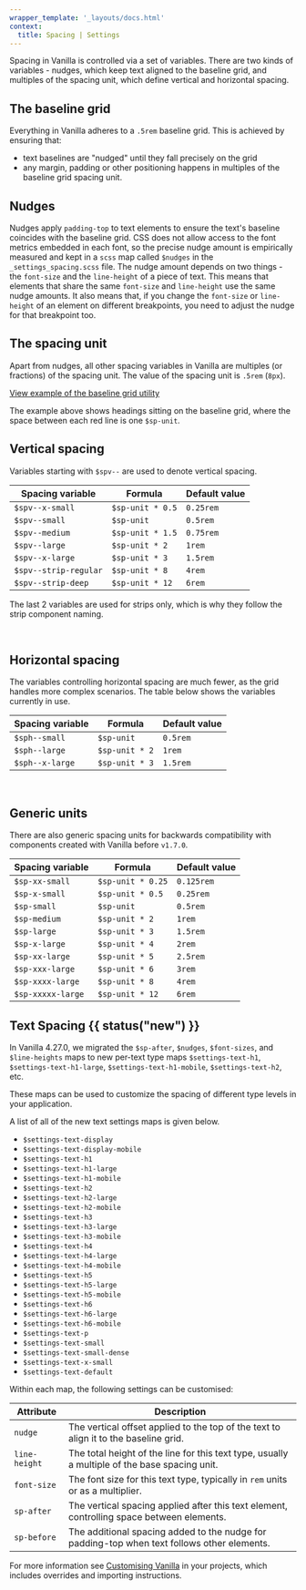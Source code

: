 ```yaml
---
wrapper_template: '_layouts/docs.html'
context:
  title: Spacing | Settings
---
```


Spacing in Vanilla is controlled via a set of variables. There are two kinds of variables - nudges, which keep text aligned to the baseline grid, and multiples of the spacing unit, which define vertical and horizontal spacing.

## The baseline grid

Everything in Vanilla adheres to a `.5rem` baseline grid. This is achieved by ensuring that:

- text baselines are "nudged" until they fall precisely on the grid
- any margin, padding or other positioning happens in multiples of the baseline grid spacing unit.

## Nudges

Nudges apply `padding-top` to text elements to ensure the text's baseline coincides with the baseline grid.
CSS does not allow access to the font metrics embedded in each font, so the precise nudge amount is empirically measured and kept in a `scss` map called `$nudges` in the `_settings_spacing.scss` file.
The nudge amount depends on two things - the `font-size` and the `line-height` of a piece of text. This means that elements that share the same `font-size` and `line-height` use the same nudge amounts.
It also means that, if you change the `font-size` or `line-height` of an element on different breakpoints, you need to adjust the nudge for that breakpoint too.
</a>

## The spacing unit

Apart from nudges, all other spacing variables in Vanilla are multiples (or fractions) of the spacing unit. The value of the spacing unit is `.5rem` (`8px`).

<div class="embedded-example"><a href="/docs/examples/utilities/baseline-grid/" class="js-example">
View example of the baseline grid utility
</a></div>

The example above shows headings sitting on the baseline grid, where the space between each red line is one `$sp-unit`.

## Vertical spacing

Variables starting with `$spv--` are used to denote vertical spacing.

| Spacing variable      | Formula          | Default value |
| --------------------- | ---------------- | ------------- |
| `$spv--x-small`       | `$sp-unit * 0.5` | `0.25rem`     |
| `$spv--small`         | `$sp-unit`       | `0.5rem`      |
| `$spv--medium`        | `$sp-unit * 1.5` | `0.75rem`     |
| `$spv--large`         | `$sp-unit * 2`   | `1rem`        |
| `$spv--x-large`       | `$sp-unit * 3`   | `1.5rem`      |
| `$spv--strip-regular` | `$sp-unit * 8`   | `4rem`        |
| `$spv--strip-deep`    | `$sp-unit * 12`  | `6rem`        |

The last 2 variables are used for strips only, which is why they follow the strip component naming.

<br>

## Horizontal spacing

The variables controlling horizontal spacing are much fewer, as the grid handles more complex scenarios. The table below shows the variables currently in use.

| Spacing variable | Formula        | Default value |
| ---------------- | -------------- | ------------- |
| `$sph--small`    | `$sp-unit`     | `0.5rem`      |
| `$sph--large`    | `$sp-unit * 2` | `1rem`        |
| `$sph--x-large`  | `$sp-unit * 3` | `1.5rem`      |

<br>

## Generic units

There are also generic spacing units for backwards compatibility with components created with Vanilla before `v1.7.0`.

| Spacing variable  | Formula           | Default value |
| ----------------- | ----------------- | ------------- |
| `$sp-xx-small`    | `$sp-unit * 0.25` | `0.125rem`    |
| `$sp-x-small`     | `$sp-unit * 0.5`  | `0.25rem`     |
| `$sp-small`       | `$sp-unit`        | `0.5rem`      |
| `$sp-medium`      | `$sp-unit * 2`    | `1rem`        |
| `$sp-large`       | `$sp-unit * 3`    | `1.5rem`      |
| `$sp-x-large`     | `$sp-unit * 4`    | `2rem`        |
| `$sp-xx-large`    | `$sp-unit * 5`    | `2.5rem`      |
| `$sp-xxx-large`   | `$sp-unit * 6`    | `3rem`        |
| `$sp-xxxx-large`  | `$sp-unit * 8`    | `4rem`        |
| `$sp-xxxxx-large` | `$sp-unit * 12`   | `6rem`        |

## Text Spacing {{ status("new") }}

In Vanilla 4.27.0, we migrated the `$sp-after`, `$nudges`, `$font-sizes`, and `$line-heights` maps to new per-text type maps `$settings-text-h1`, `$settings-text-h1-large`, `$settings-text-h1-mobile`, `$settings-text-h2`, etc.

These maps can be used to customize the spacing of different type levels in your application.

A list of all of the new text settings maps is given below.

- `$settings-text-display`
- `$settings-text-display-mobile`
- `$settings-text-h1`
- `$settings-text-h1-large`
- `$settings-text-h1-mobile`
- `$settings-text-h2`
- `$settings-text-h2-large`
- `$settings-text-h2-mobile`
- `$settings-text-h3`
- `$settings-text-h3-large`
- `$settings-text-h3-mobile`
- `$settings-text-h4`
- `$settings-text-h4-large`
- `$settings-text-h4-mobile`
- `$settings-text-h5`
- `$settings-text-h5-large`
- `$settings-text-h5-mobile`
- `$settings-text-h6`
- `$settings-text-h6-large`
- `$settings-text-h6-mobile`
- `$settings-text-p`
- `$settings-text-small`
- `$settings-text-small-dense`
- `$settings-text-x-small`
- `$settings-text-default`

Within each map, the following settings can be customised:

| Attribute     | Description                                                                                   |
| ------------- | --------------------------------------------------------------------------------------------- |
| `nudge`       | The vertical offset applied to the top of the text to align it to the baseline grid.          |
| `line-height` | The total height of the line for this text type, usually a multiple of the base spacing unit. |
| `font-size`   | The font size for this text type, typically in `rem` units or as a multiplier.                |
| `sp-after`    | The vertical spacing applied after this text element, controlling space between elements.     |
| `sp-before`   | The additional spacing added to the nudge for padding-top when text follows other elements.   |

For more information see [Customising Vanilla](/docs/customising-vanilla/) in your projects, which includes overrides and importing instructions.
